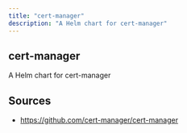 ```yaml
---
title: "cert-manager"
description: "A Helm chart for cert-manager"
---
```


## cert-manager

A Helm chart for cert-manager

## Sources

- https://github.com/cert-manager/cert-manager

